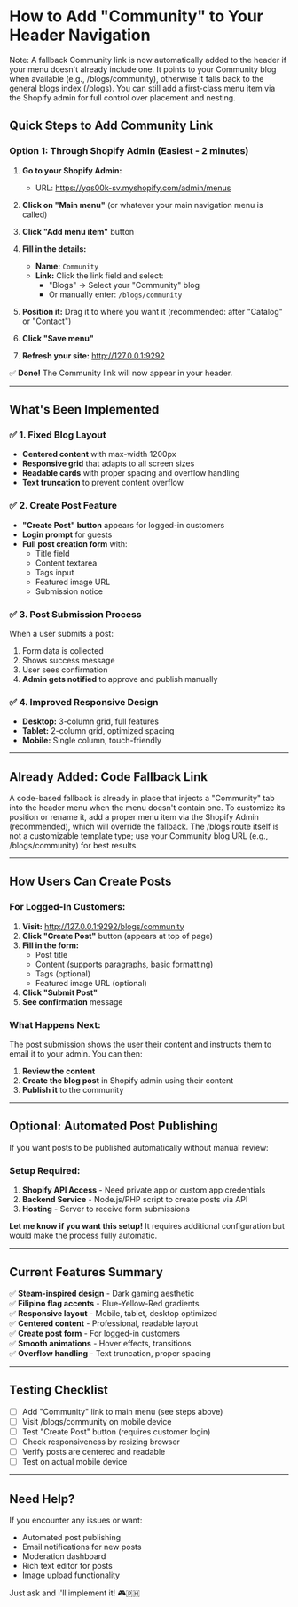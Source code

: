 # How to Add "Community" to Your Header Navigation

Note: A fallback Community link is now automatically added to the header if your menu doesn't already include one. It points to your Community blog when available (e.g., /blogs/community), otherwise it falls back to the general blogs index (/blogs). You can still add a first-class menu item via the Shopify admin for full control over placement and nesting.

## Quick Steps to Add Community Link

### Option 1: Through Shopify Admin (Easiest - 2 minutes)

1. **Go to your Shopify Admin:**
   - URL: https://yqs00k-sv.myshopify.com/admin/menus

2. **Click on "Main menu"** (or whatever your main navigation menu is called)

3. **Click "Add menu item"** button

4. **Fill in the details:**
   - **Name:** `Community`
   - **Link:** Click the link field and select:
     - "Blogs" → Select your "Community" blog
     - Or manually enter: `/blogs/community`

5. **Position it:** Drag it to where you want it (recommended: after "Catalog" or "Contact")

6. **Click "Save menu"**

7. **Refresh your site:** http://127.0.0.1:9292

✅ **Done!** The Community link will now appear in your header.

---

## What's Been Implemented

### ✅ 1. Fixed Blog Layout
- **Centered content** with max-width 1200px
- **Responsive grid** that adapts to all screen sizes
- **Readable cards** with proper spacing and overflow handling
- **Text truncation** to prevent content overflow

### ✅ 2. Create Post Feature
- **"Create Post" button** appears for logged-in customers
- **Login prompt** for guests
- **Full post creation form** with:
  - Title field
  - Content textarea
  - Tags input
  - Featured image URL
  - Submission notice
  
### ✅ 3. Post Submission Process
When a user submits a post:
1. Form data is collected
2. Shows success message
3. User sees confirmation
4. **Admin gets notified** to approve and publish manually

### ✅ 4. Improved Responsive Design
- **Desktop:** 3-column grid, full features
- **Tablet:** 2-column grid, optimized spacing
- **Mobile:** Single column, touch-friendly

---

## Already Added: Code Fallback Link

A code-based fallback is already in place that injects a "Community" tab into the header menu when the menu doesn't contain one. To customize its position or rename it, add a proper menu item via the Shopify Admin (recommended), which will override the fallback. The /blogs route itself is not a customizable template type; use your Community blog URL (e.g., /blogs/community) for best results.

---

## How Users Can Create Posts

### For Logged-In Customers:

1. **Visit:** http://127.0.0.1:9292/blogs/community
2. **Click "Create Post"** button (appears at top of page)
3. **Fill in the form:**
   - Post title
   - Content (supports paragraphs, basic formatting)
   - Tags (optional)
   - Featured image URL (optional)
4. **Click "Submit Post"**
5. **See confirmation** message

### What Happens Next:

The post submission shows the user their content and instructs them to email it to your admin. You can then:

1. **Review the content**
2. **Create the blog post** in Shopify admin using their content
3. **Publish it** to the community

---

## Optional: Automated Post Publishing

If you want posts to be published automatically without manual review:

### Setup Required:
1. **Shopify API Access** - Need private app or custom app credentials
2. **Backend Service** - Node.js/PHP script to create posts via API
3. **Hosting** - Server to receive form submissions

**Let me know if you want this setup!** It requires additional configuration but would make the process fully automatic.

---

## Current Features Summary

✅ **Steam-inspired design** - Dark gaming aesthetic  
✅ **Filipino flag accents** - Blue-Yellow-Red gradients  
✅ **Responsive layout** - Mobile, tablet, desktop optimized  
✅ **Centered content** - Professional, readable layout  
✅ **Create post form** - For logged-in customers  
✅ **Smooth animations** - Hover effects, transitions  
✅ **Overflow handling** - Text truncation, proper spacing  

---

## Testing Checklist

- [ ] Add "Community" link to main menu (see steps above)
- [ ] Visit /blogs/community on mobile device
- [ ] Test "Create Post" button (requires customer login)
- [ ] Check responsiveness by resizing browser
- [ ] Verify posts are centered and readable
- [ ] Test on actual mobile device

---

## Need Help?

If you encounter any issues or want:
- Automated post publishing
- Email notifications for new posts
- Moderation dashboard
- Rich text editor for posts
- Image upload functionality

Just ask and I'll implement it! 🎮🇵🇭
